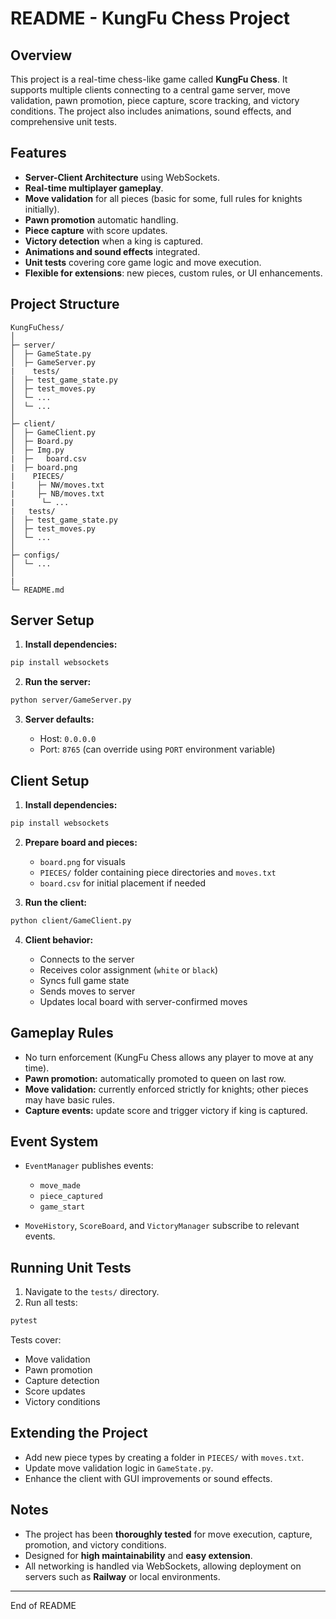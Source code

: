 # README - KungFu Chess Project

## Overview

This project is a real-time chess-like game called **KungFu Chess**. It supports multiple clients connecting to a central game server, move validation, pawn promotion, piece capture, score tracking, and victory conditions. The project also includes animations, sound effects, and comprehensive unit tests.

## Features

* **Server-Client Architecture** using WebSockets.
* **Real-time multiplayer gameplay**.
* **Move validation** for all pieces (basic for some, full rules for knights initially).
* **Pawn promotion** automatic handling.
* **Piece capture** with score updates.
* **Victory detection** when a king is captured.
* **Animations and sound effects** integrated.
* **Unit tests** covering core game logic and move execution.
* **Flexible for extensions**: new pieces, custom rules, or UI enhancements.

## Project Structure

```
KungFuChess/
│
├─ server/
│  ├─ GameState.py
│  ├─ GameServer.py
|    tests/
│  ├─ test_game_state.py
│  ├─ test_moves.py
│  └─ ...
│  └─ ...
│
├─ client/
│  ├─ GameClient.py
│  ├─ Board.py
│  ├─ Img.py
|  ├─   board.csv
|  ├─ board.png
|    PIECES/
|     ├─ NW/moves.txt
|     ├─ NB/moves.txt
|      └─ ...
|   tests/
│  ├─ test_game_state.py
│  ├─ test_moves.py
│  └─ ...
│  
├─ configs/
│  └─ ...
│
|
└─ README.md
```

## Server Setup

1. **Install dependencies:**

```bash
pip install websockets
```

2. **Run the server:**

```bash
python server/GameServer.py
```

3. **Server defaults:**

   * Host: `0.0.0.0`
   * Port: `8765` (can override using `PORT` environment variable)

## Client Setup

1. **Install dependencies:**

```bash
pip install websockets
```

2. **Prepare board and pieces:**

   * `board.png` for visuals
   * `PIECES/` folder containing piece directories and `moves.txt`
   * `board.csv` for initial placement if needed

3. **Run the client:**

```bash
python client/GameClient.py
```

4. **Client behavior:**

   * Connects to the server
   * Receives color assignment (`white` or `black`)
   * Syncs full game state
   * Sends moves to server
   * Updates local board with server-confirmed moves

## Gameplay Rules

* No turn enforcement (KungFu Chess allows any player to move at any time).
* **Pawn promotion:** automatically promoted to queen on last row.
* **Move validation:** currently enforced strictly for knights; other pieces may have basic rules.
* **Capture events:** update score and trigger victory if king is captured.

## Event System

* `EventManager` publishes events:

  * `move_made`
  * `piece_captured`
  * `game_start`
* `MoveHistory`, `ScoreBoard`, and `VictoryManager` subscribe to relevant events.

## Running Unit Tests

1. Navigate to the `tests/` directory.
2. Run all tests:

```bash
pytest
```

Tests cover:

* Move validation
* Pawn promotion
* Capture detection
* Score updates
* Victory conditions

## Extending the Project

* Add new piece types by creating a folder in `PIECES/` with `moves.txt`.
* Update move validation logic in `GameState.py`.
* Enhance the client with GUI improvements or sound effects.

## Notes

* The project has been **thoroughly tested** for move execution, capture, promotion, and victory conditions.
* Designed for **high maintainability** and **easy extension**.
* All networking is handled via WebSockets, allowing deployment on servers such as **Railway** or local environments.

---

End of README
